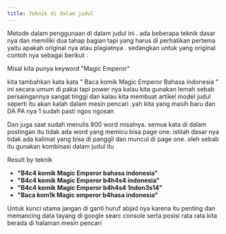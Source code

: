 ```yaml
---
title: Teknik di dalam judul
---
```

Metode dalam penggunaan di dalam judul ini . ada beberapa teknik dasar nya dan memiliki dua tahap bagian tapi yang harus di perhatikan pertema yaitu apakah original nya atau plagiatnya . sedangkan untuk yang original contoh nya sebagai berikut :

Misal kita punya keyword "Magic Emperor"

kita tambahkan kata kata " Baca komik Magic Emperor Bahasa indonesia " ini secara umum di pakai tapi power nya kalau kita gunakan lemah sebab persaingannya sangat tinggi dan kalau kita membuat artikel model judul seperti itu akan kalah dalam mesin pencari .yah kita yang masih baru dan DA PA nya 1 sudah pasti ngos ngosan 

Dan juga saat sudah menulis 800 word misalnya. semua kata di dalam postingan itu tidak ada word yang memicu bisa page one. istilah dasar nya tidak ada kalimat yang bisa di panggil dan muncul di page one. oleh sebab itu gunakan kombinasi dalam judul itu

Result by teknik 

* **"B4c4 komik Magic Emperor bahasa indonesia"**
* **"B4c4 komik Magic Emperor b4h4s4 indonesia"**
* **"B4c4 komik Magic Emperor b4h4s4 1ndon3s14"**
* **"Baca kom1k Magic emperor b4hasa indonesia"**

Untuk kunci utama jangan di ganti huruf abjad nya karena itu penting dan memancing data tayang di google searc console serta posisi rata rata kita berada di halaman mesin pencari